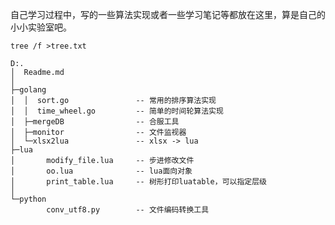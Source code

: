  自己学习过程中，写的一些算法实现或者一些学习笔记等都放在这里，算是自己的小小实验室吧。

`tree /f >tree.txt`

	D:.
	│  Readme.md
	│
	├─golang
	│  │  sort.go				-- 常用的排序算法实现
	│  │  time_wheel.go			-- 简单的时间轮算法实现
	│  ├─mergeDB				-- 合服工具
	│  ├─monitor				-- 文件监视器
	│  └─xlsx2lua				-- xlsx -> lua
	├─lua
	│       modify_file.lua		-- 步进修改文件
	│       oo.lua				-- lua面向对象
	│       print_table.lua		-- 树形打印luatable，可以指定层级
	│
	└─python
	        conv_utf8.py		-- 文件编码转换工具
